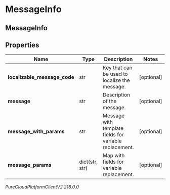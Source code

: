 # MessageInfo

## MessageInfo

## Properties

|Name | Type | Description | Notes|
|------------ | ------------- | ------------- | -------------|
| **localizable_message_code** | str | Key that can be used to localize the message. | [optional] |
| **message** | str | Description of the message. | [optional] |
| **message_with_params** | str | Message with template fields for variable replacement. | [optional] |
| **message_params** | dict(str, str) | Map with fields for variable replacement. | [optional] |



_PureCloudPlatformClientV2 218.0.0_
